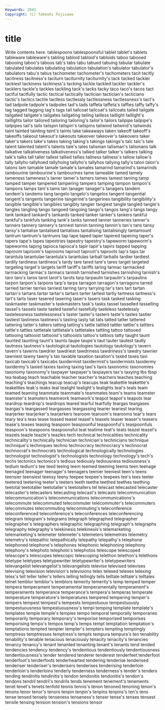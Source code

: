 ```yaml
---
Keywords: 2043 
Copyright: (C) Takeshi Fujisawa
---
```


# title

Write contents here.
tablespoons tablespoonsful tablet tablet's tablets tableware tableware's tabling tabloid tabloid's
tabloids taboo tabooed tabooing taboo's taboos tab's tabs tabu tabued
tabuing tabular tabulate tabulated tabulates tabulating tabulation tabulation's tabulator tabulator's
tabulators tabu's tabus tachometer tachometer's tachometers tacit tacitly tacitness tacitness's
taciturn taciturnity taciturnity's tack tacked tackier tackiest tackiness tackiness's tacking
tackle tackled tackler tackler's tacklers tackle's tackles tackling tack's tacks
tacky taco taco's tacos tact tactful tactfully tactic tactical tactically
tactician tactician's tacticians tactic's tactics tactile tactless tactlessly tactlessness tactlessness's
tact's tad tadpole tadpole's tadpoles tad's tads taffeta taffeta's taffies
taffy taffy's tag tagged tagging tag's tags tail tailcoat tailcoat's
tailcoats tailed tailgate tailgated tailgate's tailgates tailgating tailing tailless taillight
taillight's taillights tailor tailored tailoring tailoring's tailor's tailors tailpipe tailpipe's
tailpipes tail's tails tailspin tailspin's tailspins tailwind tailwind's tailwinds taint
tainted tainting taint's taints take takeaways taken takeoff takeoff's takeoffs
takeout takeout's takeouts takeover takeover's takeovers taker taker's takers take's
takes taking taking's takings takings's talc talc's tale talent talented
talent's talents tale's tales talisman talisman's talismans talk talkative talkativeness
talkativeness's talked talker talker's talkers talking talk's talks tall taller
tallest tallied tallies tallness tallness's tallow tallow's tally tallyho tallyhoed
tallyhoing tallyho's tallyhos tallying tally's talon talon's talons tam tamable
tamale tamale's tamales tamarind tamarind's tamarinds tambourine tambourine's tambourines tame
tameable tamed tamely tameness tameness's tamer tamer's tamers tames tamest
taming tamp tamped tamper tampered tampering tampers tamping tampon tampon's
tampons tamps tam's tams tan tanager tanager's tanagers tandem tandem's
tandems tang tangelo tangelo's tangelos tangent tangential tangent's tangents tangerine
tangerine's tangerines tangibility tangibility's tangible tangible's tangibles tangibly tangier tangiest
tangle tangled tangle's tangles tangling tango tangoed tangoing tango's tangos
tang's tangs tangy tank tankard tankard's tankards tanked tanker tanker's
tankers tankful tankful's tankfuls tanking tank's tanks tanned tanner tanneries
tanner's tanners tannery tannery's tannest tannin tanning tannin's tan's tans
tansy tansy's tantalise tantalised tantalises tantalising tantalisingly tantamount tantrum tantrum's
tantrums tap tape taped taper tapered tapering taper's tapers tape's
tapes tapestries tapestry tapestry's tapeworm tapeworm's tapeworms taping tapioca tapioca's
tapir tapir's tapirs tapped tapping taproom taproom's taprooms taproot taproot's
taproots tap's taps tar tarantula tarantulae tarantula's tarantulas tarball tarballs
tardier tardiest tardily tardiness tardiness's tardy tare tared tare's tares
target targeted targeting target's targets tariff tariff's tariffs taring tarmac
tarmacked tarmacking tarmac's tarmacs tarnish tarnished tarnishes tarnishing tarnish's taro
taro's taros tarot tarot's tarots tarp tarpaulin tarpaulin's tarpaulins tarpon
tarpon's tarpons tarp's tarps tarragon tarragon's tarragons tarred tarried tarrier
tarries tarriest tarring tarry tarrying tar's tars tart tartan tartan's
tartans tartar tartar's tartars tarter tartest tartly tartness tartness's tart's
tarts taser tasered tasering taser's tasers task tasked tasking taskmaster
taskmaster's taskmasters task's tasks tassel tasselled tasselling tassel's tassels taste
tasted tasteful tastefully tasteless tastelessly tastelessness tastelessness's taster taster's tasters
taste's tastes tastier tastiest tastiness tastiness's tasting tasty tat tats
tatted tatter tattered tattering tatter's tatters tatting tatting's tattle tattled
tattler tattler's tattlers tattle's tattles tattletale tattletale's tattletales tattling tattoo
tattooed tattooing tattooist tattooist's tattooists tattoo's tattoos tatty taught taunt
taunted taunting taunt's taunts taupe taupe's taut tauter tautest tautly
tautness tautness's tautological tautologies tautology tautology's tavern tavern's taverns tawdrier
tawdriest tawdriness tawdriness's tawdry tawnier tawniest tawny tawny's tax taxable
taxation taxation's taxed taxes taxi taxicab taxicab's taxicabs taxidermist taxidermist's
taxidermists taxidermy taxidermy's taxied taxies taxiing taxing taxi's taxis taxonomic
taxonomies taxonomy taxonomy's taxpayer taxpayer's taxpayers tax's taxying tbs tbsp
tea teabag teach teachable teacher teacher's teachers teaches teaching teaching's
teachings teacup teacup's teacups teak teakettle teakettle's teakettles teak's teaks
teal tealight tealight's tealights teal's teals team teamed teaming teammate
teammate's teammates team's teams teamster teamster's teamsters teamwork teamwork's teapot
teapot's teapots tear teardrop teardrop's teardrops teared tearful tearfully teargas
teargases teargas's teargassed teargasses teargassing tearier teariest tearing tearjerker tearjerker's
tearjerkers tearoom tearoom's tearooms tear's tears teary tea's teas tease
teased teasel teasel's teasels teaser teaser's teasers tease's teases teasing
teaspoon teaspoonful teaspoonful's teaspoonfuls teaspoon's teaspoons teaspoonsful teat teatime teat's
teats teazel teazel's teazels teazle teazle's teazles tech technical technicalities
technicality technicality's technically technician technician's technicians technique technique's techniques techno
technocracy technocracy's technocrat technocrat's technocrats technological technologically technologies technologist technologist's
technologists technology technology's tech's techs tectonics tectonics's tedious tediously tediousness
tediousness's tedium tedium's tee teed teeing teem teemed teeming teems
teen teenage teenaged teenager teenager's teenagers teenier teeniest teen's teens
teensier teensiest teensy teeny teepee teepee's teepees tee's tees teeter
teetered teetering teeter's teeters teeth teethe teethed teethes teething teetotal
teetotaller teetotaller's teetotallers tel telecast telecasted telecaster telecaster's telecasters telecasting
telecast's telecasts telecommunication telecommunication's telecommunications telecommunications's telecommute telecommuted telecommuter telecommuter's
telecommuters telecommutes telecommuting telecommuting's teleconference teleconferenced teleconference's teleconferences teleconferencing telegram
telegram's telegrams telegraph telegraphed telegrapher telegrapher's telegraphers telegraphic telegraphing telegraph's
telegraphs telegraphy telegraphy's telekinesis telekinesis's telemarketing telemarketing's telemeter telemeter's telemeters
telemetries telemetry telemetry's telepathic telepathically telepathy telepathy's telephone telephoned telephone's
telephones telephonic telephoning telephony telephony's telephoto telephoto's telephotos telescope telescoped
telescope's telescopes telescopic telescoping telethon telethon's telethons teletype teletypes teletypewriter
teletypewriter's teletypewriters televangelist televangelist's televangelists televise televised televises televising television
television's televisions telex telexed telexes telexing telex's tell teller teller's
tellers telling tellingly tells telltale telltale's telltales telnet temblor temblor's
temblors temerity temerity's temp temped temper tempera temperament temperamental temperamentally
temperament's temperaments temperance temperance's tempera's temperas temperate temperature temperature's temperatures
tempered tempering temper's tempers tempest tempest's tempests tempestuous tempestuously tempestuousness
tempestuousness's tempi temping template template's templates temple temple's temples tempo
temporal temporally temporaries temporarily temporary temporary's temporise temporised temporises temporising
tempo's tempos temp's temps tempt temptation temptation's temptations tempted tempter
tempter's tempters tempting temptingly temptress temptresses temptress's tempts tempura tempura's
ten tenability tenability's tenable tenacious tenaciously tenacity tenacity's tenancies tenancy
tenancy's tenant tenanted tenanting tenant's tenants tend tended tendencies tendency
tendency's tendentious tendentiously tendentiousness tendentiousness's tender tendered tenderer tenderest tenderfeet
tenderfoot tenderfoot's tenderfoots tenderhearted tendering tenderise tenderised tenderiser tenderiser's tenderisers
tenderises tenderising tenderloin tenderloin's tenderloins tenderly tenderness tenderness's tender's tenders
tending tendinitis tendinitis's tendon tendonitis tendonitis's tendon's tendons tendril tendril's
tendrils tends tenement tenement's tenements tenet tenet's tenets tenfold tennis
tennis's tenon tenoned tenoning tenon's tenons tenor tenor's tenors tenpin
tenpin's tenpins tenpins's ten's tens tense tensed tensely tenseness tenseness's
tenser tense's tenses tensest tensile tensing tension tension's tensions tensor
